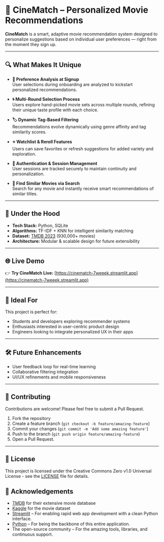 # 🎥 CineMatch – Personalized Movie Recommendations

**CineMatch** is a smart, adaptive movie recommendation system designed to personalize suggestions based on individual user preferences — right from the moment they sign up.

---

## 🔍 What Makes It Unique

- **🎯 Preference Analysis at Signup**  
  User selections during onboarding are analyzed to kickstart personalized recommendations.

- **🌀 Multi-Round Selection Process**  
  Users explore hand-picked movie sets across multiple rounds, refining their unique taste profile with each choice.

- **🏷️ Dynamic Tag-Based Filtering**  
  Recommendations evolve dynamically using genre affinity and tag similarity scores.

- **⭐ Watchlist & Reroll Features**  
  Users can save favorites or refresh suggestions for added variety and exploration.

- **🔐 Authentication & Session Management**  
  User sessions are tracked securely to maintain continuity and personalization.

- **🔎 Find Similar Movies via Search**  
  Search for any movie and instantly receive smart recommendations of similar titles.

---

## 🧠 Under the Hood

- **Tech Stack:** Python, SQLite  
- **Algorithms:** TF-IDF + KNN for intelligent similarity matching  
- **Dataset:** [TMDB 2023](https://www.kaggle.com/datasets/asaniczka/tmdb-movies-dataset-2023-930k-movies) (930,000+ movies)  
- **Architecture:** Modular & scalable design for future extensibility

---

## 🌐 Live Demo

👉 **Try CineMatch Live:** [https://cinematch-7weeek.streamlit.app](https://cinematch-7weeek.streamlit.app)

---

## 📌 Ideal For

This project is perfect for:
- Students and developers exploring recommender systems  
- Enthusiasts interested in user-centric product design  
- Engineers looking to integrate personalized UX in their apps  

---

## 🛠️ Future Enhancements

- User feedback loop for real-time learning  
- Collaborative filtering integration  
- UI/UX refinements and mobile responsiveness  

---

## 🤝 Contributing

Contributions are welcome! Please feel free to submit a Pull Request.

1. Fork the repository
2. Create a feature branch (`git checkout -b feature/amazing-feature`)
3. Commit your changes (`git commit -m 'Add some amazing feature'`)
4. Push to the branch (`git push origin feature/amazing-feature`)
5. Open a Pull Request.

---

## 📝 License

This project is licensed under the Creative Commons Zero v1.0 Universal License - see the [LICENSE](LICENSE) file for details.

## 👏 Acknowledgements

- [TMDB](https://www.themoviedb.org/) for their extensive movie database
- [Kaggle](https://www.kaggle.com/datasets/asaniczka/tmdb-movies-dataset-2023-930k-movies) for the movie dataset
- [Streamlit](https://streamlit.io/) – For enabling rapid web app development with a clean Python interface.
- [Python](https://www.python.org/) – For being the backbone of this entire application.
- The open-source community – For the amazing tools, libraries, and continuous support.
